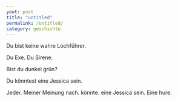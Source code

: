 ```yaml
---
yout: post
title: "untitled"
permalink: /untitled/
category: geschichte
---
```


Du bist keine wahre Lochführer.

Du Exe. Du Sirene.

Bist du dunkel grün?

Du könntest eine Jessica sein.

Jeder. Meiner Meinung nach. könnte. eine Jessica sein. Eine hure.

